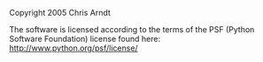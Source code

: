 Copyright 2005 Chris Arndt

The software is licensed according to the terms of the PSF (Python Software Foundation) license found here: http://www.python.org/psf/license/